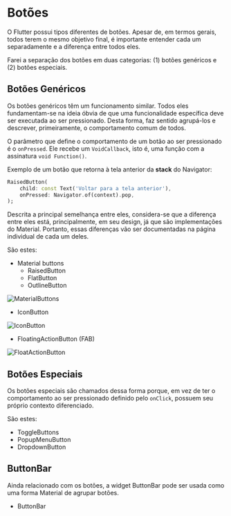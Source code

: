 # Botões

O Flutter possui tipos diferentes de botões. Apesar de, em termos gerais, todos terem o mesmo objetivo final, é importante entender cada um separadamente e a diferença entre todos eles.

Farei a separação dos botões em duas categorias: (1) botões genéricos e (2) botões especiais.

## Botões Genéricos

Os botões genéricos têm um funcionamento similar. Todos eles fundamentam-se na ideia óbvia de que uma funcionalidade específica deve ser executada ao ser pressionado. Desta forma, faz sentido agrupá-los e descrever, primeiramente, o comportamento comum de todos.

O parâmetro que define o comportamento de um botão ao ser pressionado é o `onPressed`. Ele recebe um `VoidCallback`, isto é, uma função com a assinatura `void Function()`.

Exemplo de um botão que retorna à tela anterior da **stack** do Navigator:
```dart
RaisedButton(
	child: const Text('Voltar para a tela anterior'),
	onPressed: Navigator.of(context).pop,
);
```

Descrita a principal semelhança entre eles, considera-se que a diferença entre eles está, principalmente, em seu design, já que são implementações do Material. Portanto, essas diferenças vão ser documentadas na página individual de cada um deles.

São estes:

* Material buttons
  * RaisedButton
  * FlatButton
  * OutlineButton

![MaterialButtons](https://lh3.googleusercontent.com/WTxHKH2jzRSMpsFtwfL-FzlD2wpmFSclAEEx5x55hOpn4IaVcXuYg7DWk6ruqww8WCi-FOItzwz88LTMuTF_15zBTHxU22VCzvebDg=w1064-v0 "Material Buttons")

* IconButton

![IconButton](https://flutter.github.io/assets-for-api-docs/assets/material/icon_button.png "IconButton")

* FloatingActionButton (FAB)

![FloatActionButton](https://lh3.googleusercontent.com/No_ydlqwIpqgKAVQ-Y8CwDDvWJWYgnRIebYu3TzFM7FyFxOkKrMwWzDVhpoX-KMDssWcCP_n05a-2dr3zzw8xWeE4rsuFisw1r-ycw=w1064-v0 "Mateiral Floating Action Button")


## Botões Especiais

Os botões especiais são chamados dessa forma porque, em vez de ter o comportamento ao ser pressionado definido pelo `onClick`, possuem seu próprio contexto diferenciado.

São estes:

* ToggleButtons
* PopupMenuButton
* DropdownButton


## ButtonBar

Ainda relacionado com os botões, a widget ButtonBar pode ser usada como uma forma Material de agrupar botões.

* ButtonBar
